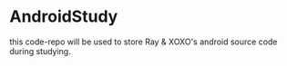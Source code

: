 AndroidStudy
============

this code-repo will be used to store Ray &amp; XOXO's android source code during studying.
